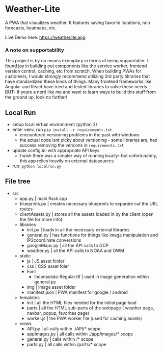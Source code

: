# Weather-Lite
A PWA that visualizes weather.
It features saving favorite locations, rain forecasts, heatmaps, etc.

Live Demo here: https://weatherlite.app

### A note on supportability
This project is by no means exemplary in terms of being supportable. I found joy in building out components like the service worker, frontend version control, caching, etc from scratch.
When building PWAs for customers, I would strongly recommend utilizing 3rd party libraries that have standardized these kinds of things. Many frontend frameworks like Angular and React have tried and tested libraries to solve these needs. BUT- if youre a nerd like me and want to learn ways to build this stuff from the ground up, look no further!

## Local Run

* setup local virtual environment (python 3)
* enter venv, run `pip install -r requirements.txt` 
  - encountered versioning problems in the past with windows
  - the actual code isnt picky about versioning - some libraries are, had success removing the versions in `requirements.txt`
* update config.ini with appropriate API keys
  - I wish there was a simpler way of running locally- but unfortunately, this app relies heavily on external datasources
* run: `python localrun.py`

## File tree
* src
  * app.py | main flask app
  * blueprints.py | creates necessary blueprints to separate out the URL routes
  * clientAssets.py | stores all the assets loaded in by the client (open the file for more info)
  * libraries
    - init.py | loads in all the necessary external libraries
    - general.py | has functions for things like image manipulation and IP2coordinate conversions
    - googleMaps.py | all the API calls to GCP
    - weather.py | all the API calls to NOAA and OWM
  - static
    - js | JS asset folder
    - css | CSS asset foler
    - Font
      - Inconsolata-Regular.ttf | used in image generation within general.py
    - img | image asset folder
    - manifest.json | PWA manifest for google / android
  - templates
    - init | all the HTML files needed for the initial page load
    - parts | all the HTML sub-parts of the webpage ( weather page, navbar, popup, favorites page)
    - worker.js | the PWA worker file (used for caching assets)
  - views
    - API.py | all calls within ./API/* scope
    - appImages.py | all calls within ./app/images/* scope
    - general.py | calls within /* scope
    - parts.py | all calls within /parts/* scope
    



